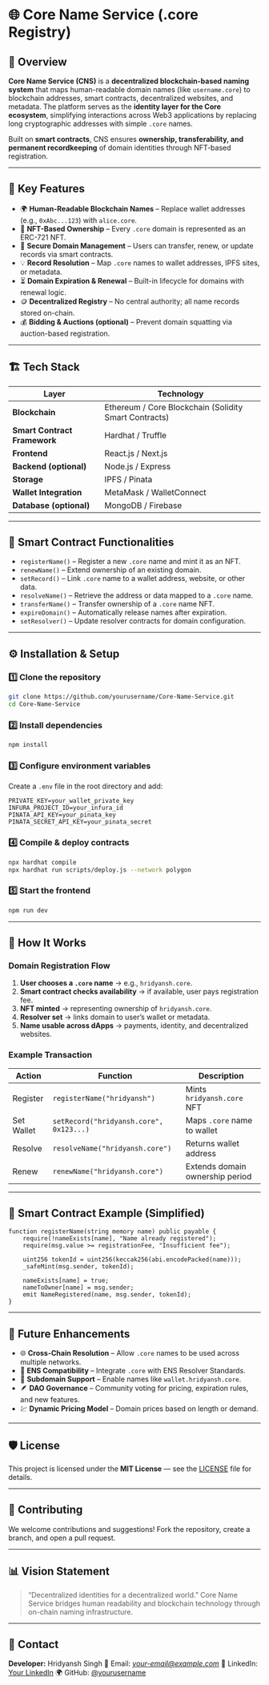 # 🌐 Core Name Service (.core Registry)

## 🔎 Overview

**Core Name Service (CNS)** is a **decentralized blockchain-based naming system** that maps human-readable domain names (like `username.core`) to blockchain addresses, smart contracts, decentralized websites, and metadata.
The platform serves as the **identity layer for the Core ecosystem**, simplifying interactions across Web3 applications by replacing long cryptographic addresses with simple `.core` names.

Built on **smart contracts**, CNS ensures **ownership, transferability, and permanent recordkeeping** of domain identities through NFT-based registration.

---

## 🚀 Key Features

* 🌍 **Human-Readable Blockchain Names** – Replace wallet addresses (e.g., `0xAbc...123`) with `alice.core`.
* 🧾 **NFT-Based Ownership** – Every `.core` domain is represented as an ERC-721 NFT.
* 🔐 **Secure Domain Management** – Users can transfer, renew, or update records via smart contracts.
* 💡 **Record Resolution** – Map `.core` names to wallet addresses, IPFS sites, or metadata.
* ⏳ **Domain Expiration & Renewal** – Built-in lifecycle for domains with renewal logic.
* 🪙 **Decentralized Registry** – No central authority; all name records stored on-chain.
* 💰 **Bidding & Auctions (optional)** – Prevent domain squatting via auction-based registration.

---

## 🏗️ Tech Stack

| Layer                        | Technology                                            |
| ---------------------------- | ----------------------------------------------------- |
| **Blockchain**               | Ethereum / Core Blockchain (Solidity Smart Contracts) |
| **Smart Contract Framework** | Hardhat / Truffle                                     |
| **Frontend**                 | React.js / Next.js                                    |
| **Backend (optional)**       | Node.js / Express                                     |
| **Storage**                  | IPFS / Pinata                                         |
| **Wallet Integration**       | MetaMask / WalletConnect                              |
| **Database (optional)**      | MongoDB / Firebase                                    |

---

## 🧩 Smart Contract Functionalities

* `registerName()` – Register a new `.core` name and mint it as an NFT.
* `renewName()` – Extend ownership of an existing domain.
* `setRecord()` – Link `.core` name to a wallet address, website, or other data.
* `resolveName()` – Retrieve the address or data mapped to a `.core` name.
* `transferName()` – Transfer ownership of a `.core` name NFT.
* `expireDomain()` – Automatically release names after expiration.
* `setResolver()` – Update resolver contracts for domain configuration.

---

## ⚙️ Installation & Setup

### 1️⃣ Clone the repository

```bash
git clone https://github.com/yourusername/Core-Name-Service.git
cd Core-Name-Service
```

### 2️⃣ Install dependencies

```bash
npm install
```

### 3️⃣ Configure environment variables

Create a `.env` file in the root directory and add:

```
PRIVATE_KEY=your_wallet_private_key
INFURA_PROJECT_ID=your_infura_id
PINATA_API_KEY=your_pinata_key
PINATA_SECRET_API_KEY=your_pinata_secret
```

### 4️⃣ Compile & deploy contracts

```bash
npx hardhat compile
npx hardhat run scripts/deploy.js --network polygon
```

### 5️⃣ Start the frontend

```bash
npm run dev
```

---

## 🧠 How It Works

### Domain Registration Flow

1. **User chooses a `.core` name** → e.g., `hridyansh.core`.
2. **Smart contract checks availability** → if available, user pays registration fee.
3. **NFT minted** → representing ownership of `hridyansh.core`.
4. **Resolver set** → links domain to user’s wallet or metadata.
5. **Name usable across dApps** → payments, identity, and decentralized websites.

### Example Transaction

| Action     | Function                                | Description                     |
| ---------- | --------------------------------------- | ------------------------------- |
| Register   | `registerName("hridyansh")`             | Mints `hridyansh.core` NFT      |
| Set Wallet | `setRecord("hridyansh.core", 0x123...)` | Maps `.core` name to wallet     |
| Resolve    | `resolveName("hridyansh.core")`         | Returns wallet address          |
| Renew      | `renewName("hridyansh.core")`           | Extends domain ownership period |

---

## 🧩 Smart Contract Example (Simplified)

```solidity
function registerName(string memory name) public payable {
    require(!nameExists[name], "Name already registered");
    require(msg.value >= registrationFee, "Insufficient fee");

    uint256 tokenId = uint256(keccak256(abi.encodePacked(name)));
    _safeMint(msg.sender, tokenId);

    nameExists[name] = true;
    nameToOwner[name] = msg.sender;
    emit NameRegistered(name, msg.sender, tokenId);
}
```

---

## 🔮 Future Enhancements

* 🌐 **Cross-Chain Resolution** – Allow `.core` names to be used across multiple networks.
* 🧠 **ENS Compatibility** – Integrate `.core` with ENS Resolver Standards.
* 🔑 **Subdomain Support** – Enable names like `wallet.hridyansh.core`.
* 🪶 **DAO Governance** – Community voting for pricing, expiration rules, and new features.
* 💹 **Dynamic Pricing Model** – Domain prices based on length or demand.

---

## 🛡️ License

This project is licensed under the **MIT License** — see the [LICENSE](./LICENSE) file for details.

---

## 🤝 Contributing

We welcome contributions and suggestions!
Fork the repository, create a branch, and open a pull request.

---

## 📊 Vision Statement

> “Decentralized identities for a decentralized world.”
> Core Name Service bridges human readability and blockchain technology through on-chain naming infrastructure.

---

## 💬 Contact

**Developer:** Hridyansh Singh
📧 Email: *[your-email@example.com](mailto:your-email@example.com)*
🔗 LinkedIn: [Your LinkedIn](https://linkedin.com/in/yourprofile)
🌍 GitHub: [@yourusername](https://github.com/yourusername)

